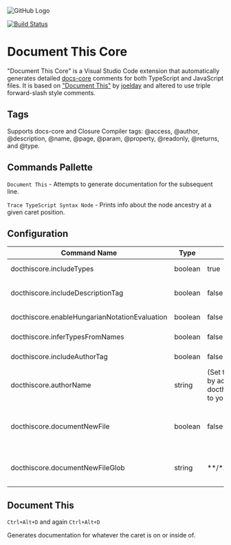 ![GitHub Logo](/images/icon.png)

[![Build Status](https://travis-ci.org/alburdette619/vscode-docthis-core.svg?branch=master)](https://travis-ci.org/alburdette619/vscode-docthis-core)

# Document This Core
"Document This Core" is a Visual Studio Code extension that automatically generates detailed [docs-core](https://github.com/tjbenton/docs) comments for both TypeScript and JavaScript files.  It is based on ["Document This"](https://github.com/joelday/vscode-docthis) by [joelday](https://github.com/joelday) and altered to use triple forward-slash style comments.

## Tags

Supports docs-core and Closure Compiler tags: @access, @author, @description, @name, @page, @param, @property, @readonly, @returns, and @type.

## Commands Pallette

`Document This` - Attempts to generate documentation for the subsequent line.

`Trace TypeScript Syntax Node` - Prints info about the node ancestry at a given caret position.

## Configuration

Command Name | Type | Default | Description
------------ | ---- | ------- | -----------
docthiscore.includeTypes | boolean | true | When enabled, type information is added to comment tags
docthiscore.includeDescriptionTag | boolean | false | When enabled, JSDoc comments for functions and methods will include @description
docthiscore.enableHungarianNotationEvaluation | boolean | false | When enabled, hungarian notation will be used as a type hint
docthiscore.inferTypesFromNames | boolean | false |When enabled, will use names of params & methods as type hints
docthiscore.includeAuthorTag | boolean | false | When enabled, will add the @author tag
docthiscore.authorName | string | (Set the text for this tag by adding docthiscore.authorName to your settings file.) |When docthiscore.includeAuthorTag is enabled, will add @author tag with this value
docthiscore.documentNewFile | boolean | false | When enabled, new files targeted by docthiscore.documentNewFileGlob will be created with a file level comment block
docthiscore.documentNewFileGlob | string | **/*.{ts,js} | A glob that determines which new files are documented. docthiscore.documentNewFile must be enabled

## Document This

`Ctrl+Alt+D` and again `Ctrl+Alt+D`

Generates documentation for whatever the caret is on or inside of.
